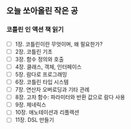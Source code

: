 ## 오늘 쏘아올린 작은 공

### 코틀린 인 액션 책 읽기
- [ ] 1장. 코틀린이란 무엇이며, 왜 필요한가?
- [ ] 2장. 코틀린 기초
- [ ] 3장. 함수 정의와 호출
- [ ] 4장. 클래스, 객체, 인터페이스
- [ ] 5장. 람다로 프로그래밍
- [ ] 6장. 코틀린 타입 시스템
- [ ] 7장. 연산자 오버로딩과 기타 관례
- [ ] 8장. 고차 함수: 파라미터와 반환 값으로 람다 사용
- [ ] 9장. 제네릭스
- [ ] 10장. 애노테이션과 리플렉션
- [ ] 11장. DSL 만들기
